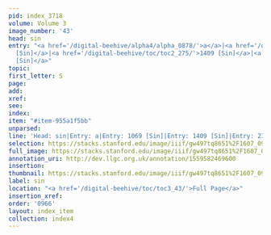 ```yaml
---
pid: index_3718
volume: Volume 3
image_number: '43'
head: sin
entry: "<a href='/digital-beehive/alpha4/alpha_0878/'>a</a>|<a href='/digital-beehive/toc/toc2_207/'>1069
  [Sin]</a>|<a href='/digital-beehive/toc/toc2_275/'>1409 [Sin]</a>|<a href='/digital-beehive/toc/toc2_414/'>2395
  [Sin]</a>"
topic: 
first_letter: S
page: 
add: 
xref: 
see: 
index: 
item: "#item-955a1f5bb"
unparsed: 
line: 'Head: sin|Entry: a|Entry: 1069 [Sin]|Entry: 1409 [Sin]|Entry: 2395 [Sin]|#item-955a1f5bb'
selection: https://stacks.stanford.edu/image/iiif/gw497tq8651%2F1607_0986/192,2739,782,129/full/0/default.jpg
full_image: https://stacks.stanford.edu/image/iiif/gw497tq8651%2F1607_0986/full/full/0/default.jpg
annotation_uri: http://dev.llgc.org.uk/annotation/1559582469600
insertion: 
thumbnail: https://stacks.stanford.edu/image/iiif/gw497tq8651%2F1607_0986/192,2739,782,129/150,/0/default.jpg
label: sin
location: "<a href='/digital-beehive/toc/toc3_43/'>Full Page</a>"
insertion_xref: 
order: '0966'
layout: index_item
collection: index4
---
```

